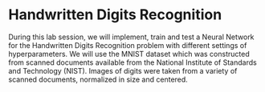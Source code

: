 
# Handwritten Digits Recognition
During this lab session, we will implement, train and test a Neural Network for the Handwritten Digits Recognition problem with different settings of hyperparameters. We will use the MNIST dataset which was constructed from scanned documents available from the National Institute of Standards and Technology (NIST).
Images of digits were taken from a variety of scanned documents, normalized in size and centered. 
